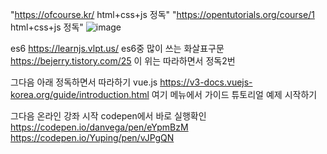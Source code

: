 "https://ofcourse.kr/ 
html+css+js 정독"
"https://opentutorials.org/course/1
 html+css+js 정독"
![image](https://github.com/user-attachments/assets/ffd450e2-77a0-45c5-a341-2ec834fbbbc8)

es6
https://learnjs.vlpt.us/
es6중 많이 쓰는 화살표구문
https://bejerry.tistory.com/25
이 위는 따라하면서 정독2번

그다음 아래 정독하면서 따라하기
vue.js 
https://v3-docs.vuejs-korea.org/guide/introduction.html
여기 메뉴에서 
가이드
튜토리얼
예제
시작하기

그다음 온라인 강좌 시작
codepen에서 바로 실행확인
https://codepen.io/danvega/pen/eYpmBzM
https://codepen.io/Yuping/pen/vJPgQN
